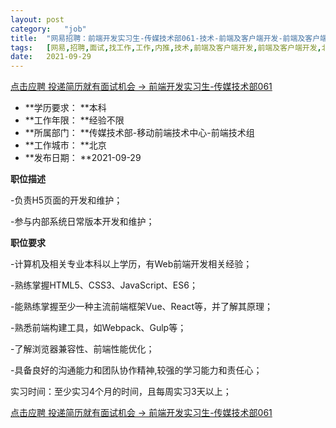 ```yaml
---
layout:	post
category:	"job"
title:	"网易招聘：前端开发实习生-传媒技术部061-技术-前端及客户端开发-前端及客户端开发-北京本科经验不限"
tags:	[网易,招聘,面试,找工作,工作,内推,技术,前端及客户端开发,前端及客户端开发,北京,本科,经验不限]
date:	2021-09-29
---
```


[点击应聘 投递简历就有面试机会 ->  前端开发实习生-传媒技术部061](http://mobile.bole.netease.com/bole/boleDetail?id=30238&employeeId=346f03c3cda5f04c&key=all)



- **学历要求： **本科
- **工作年限： **经验不限
- **所属部门： **传媒技术部-移动前端技术中心-前端技术组
- **工作城市： **北京
- **发布日期： **2021-09-29



**职位描述**

-负责H5页面的开发和维护；

-参与内部系统日常版本开发和维护；





**职位要求**

-计算机及相关专业本科以上学历，有Web前端开发相关经验；

-熟练掌握HTML5、CSS3、JavaScript、ES6；

-能熟练掌握至少一种主流前端框架Vue、React等，并了解其原理；

-熟悉前端构建工具，如Webpack、Gulp等；

-了解浏览器兼容性、前端性能优化；

-具备良好的沟通能力和团队协作精神,较强的学习能力和责任心；

实习时间：至少实习4个月的时间，且每周实习3天以上；



[点击应聘 投递简历就有面试机会 ->  前端开发实习生-传媒技术部061](http://mobile.bole.netease.com/bole/boleDetail?id=30238&employeeId=346f03c3cda5f04c&key=all)